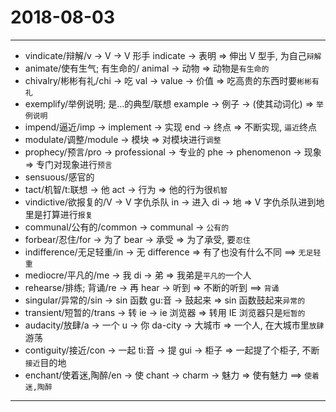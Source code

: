 # 2018-08-03

---

- vindicate/辩解/v -> V -> V 形手 indicate -> 表明 => 伸出 V 型手, 为自己`辩解`
- animate/使有生气; 有生命的/ animal -> 动物 => 动物是`有生命的`
- chivalry/彬彬有礼/chi -> 吃 val -> value -> 价值 => 吃高贵的东西时要`彬彬有礼`
- exemplify/举例说明; 是...的典型/联想 example -> 例子 -> (使其动词化) => `举例说明`
- impend/逼近/imp -> implement -> 实现 end -> 终点 => 不断实现, `逼近`终点
- modulate/调整/module -> 模块 => 对模块进行`调整`
- prophecy/预言/pro -> professional -> 专业的 phe -> phenomenon -> 现象 => 专门对现象进行`预言`
- sensuous/感官的
- tact/机智/t:联想 -> 他 act -> 行为 => 他的行为很`机智`
- vindictive/欲报复的/V -> V 字仇杀队 in -> 进入 di -> 地 => V 字仇杀队进到地里是打算进行`报复`
- communal/公有的/common -> communal -> `公有的`
- forbear/忍住/for -> 为了 bear -> 承受 => 为了承受, 要`忍住`
- indifference/无足轻重/in -> 无 difference => 有了也没有什么不同 ==> `无足轻重`
- mediocre/平凡的/me -> 我 di -> 弟 => 我弟是`平凡的`一个人
- rehearse/排练; 背诵/re -> 再 hear -> 听到 => 不断的听到 ==> `背诵`
- singular/异常的/sin -> sin 函数 gu:音 -> 鼓起来 => sin 函数鼓起来`异常的`
- transient/短暂的/trans -> 转 ie -> ie 浏览器 => 转用 IE 浏览器只是`短暂的`
- audacity/放肆/a -> 一个 u -> 你 da-city -> 大城市 => 一个人, 在大城市里`放肆`游荡
- contiguity/接近/con -> 一起 ti:音 -> 提 gui -> 柜子 => 一起提了个柜子, 不断`接近`目的地
- enchant/使着迷,陶醉/en -> 使 chant -> charm -> 魅力 => 使有魅力 ==> `使着迷,陶醉`

---
